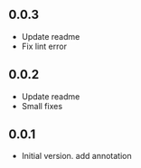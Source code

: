 ## 0.0.3

- Update readme
- Fix lint error

## 0.0.2

- Update readme
- Small fixes

## 0.0.1

- Initial version. add annotation

